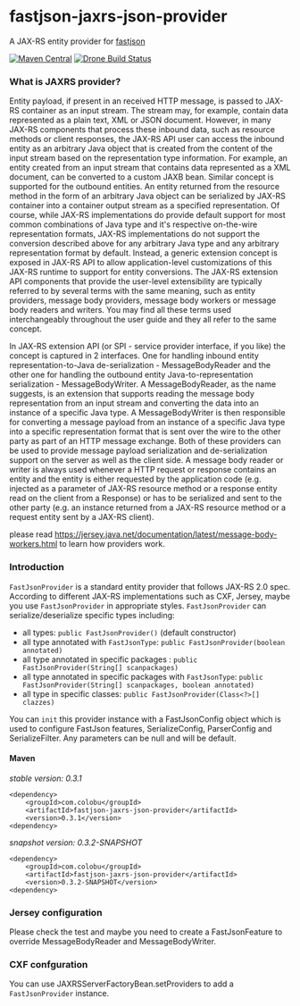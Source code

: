 fastjson-jaxrs-json-provider
============================

A JAX-RS entity provider for [fastjson](https://github.com/alibaba/fastjson)

[![Maven Central](https://maven-badges.herokuapp.com/maven-central/com.colobu/fastjson-jaxrs-json-provider/badge.svg)](https://github.com/smallnest/fastjson-jaxrs-json-provider)
[![Drone Build Status](https://drone.io/github.com/smallnest/fastjson-jaxrs-json-provider/status.png)](https://github.com/smallnest/fastjson-jaxrs-json-provider)


### What is JAXRS provider?
Entity payload, if present in an received HTTP message, is passed to JAX-RS container as an input stream. The stream may, for example, contain data represented as a plain text, XML or JSON document. 
However, in many JAX-RS components that process these inbound data, such as resource methods or client responses, the JAX-RS API user can access the inbound entity as an arbitrary Java object that is created from the content of the input stream based on the representation type information. 
For example, an entity created from an input stream that contains data represented as a XML document, can be converted to a custom JAXB bean. 
Similar concept is supported for the outbound entities. An entity returned from the resource method in the form of an arbitrary Java object can be serialized by JAX-RS container into a container output stream as a specified representation. 
Of course, while JAX-RS implementations do provide default support for most common combinations of Java type and it's respective on-the-wire representation formats, 
JAX-RS implementations do not support the conversion described above for any arbitrary Java type and any arbitrary representation format by default. 
Instead, a generic extension concept is exposed in JAX-RS API to allow application-level customizations of this JAX-RS runtime to support for entity conversions. 
The JAX-RS extension API components that provide the user-level extensibility are typically referred to by several terms with the same meaning, such as entity providers, message body providers, message body workers or message body readers and writers. 
You may find all these terms used interchangeably throughout the user guide and they all refer to the same concept. 

In JAX-RS extension API (or SPI - service provider interface, if you like) the concept is captured in 2 interfaces. 
One for handling inbound entity representation-to-Java de-serialization - MessageBodyReader<T> and the other one for handling the outbound entity Java-to-representation serialization - MessageBodyWriter<T>. 
A MessageBodyReader<T>, as the name suggests, is an extension that supports reading the message body representation from an input stream and converting the data into an instance of a specific Java type. 
A MessageBodyWriter<T> is then responsible for converting a message payload from an instance of a specific Java type into a specific representation format that is sent over the wire to the other party as part of an HTTP message exchange. 
Both of these providers can be used to provide message payload serialization and de-serialization support on the server as well as the client side. 
A message body reader or writer is always used whenever a HTTP request or response contains an entity and the entity is either requested by the application code (e.g. injected as a parameter of JAX-RS resource method or a response entity read on the client from a Response) or has to be serialized and sent to the other party (e.g. an instance returned from a JAX-RS resource method or a request entity sent by a JAX-RS client). 

please read <https://jersey.java.net/documentation/latest/message-body-workers.html> to learn how providers work.

### Introduction

`FastJsonProvider` is a standard entity provider that follows JAX-RS 2.0 spec. 
According to different JAX-RS implementations such as CXF, Jersey, maybe you use `FastJsonProvider` in appropriate styles.
`FastJsonProvider` can serialize/deserialize specific types including:
* all types: `public FastJsonProvider()` (default constructor)
* all type annotated with `FastJsonType`: `public FastJsonProvider(boolean annotated)`
* all type annotated in specific packages : `public FastJsonProvider(String[] scanpackages)`
* all type annotated in specific packages with `FastJsonType`: `public FastJsonProvider(String[] scanpackages, boolean annotated)`
* all type  in specific classes: `public FastJsonProvider(Class<?>[] clazzes)`

You can `init` this provider instance with a FastJsonConfig object which is used to configure FastJson features, SerializeConfig, ParserConfig and SerializeFilter. Any parameters can be null and will be default.
 
#### Maven
*stable version: 0.3.1*

```
<dependency>
	<groupId>com.colobu</groupId>
	<artifactId>fastjson-jaxrs-json-provider</artifactId>
	<version>0.3.1</version>
<dependency>
```

*snapshot version: 0.3.2-SNAPSHOT*
```
<dependency>
	<groupId>com.colobu</groupId>
	<artifactId>fastjson-jaxrs-json-provider</artifactId>
	<version>0.3.2-SNAPSHOT</version>
<dependency>
```


### Jersey configuration
Please check the test and maybe you need to create a FastJsonFeature to override MessageBodyReader and MessageBodyWriter.

### CXF confguration
You can use JAXRSServerFactoryBean.setProviders to add a `FastJsonProvider` instance.